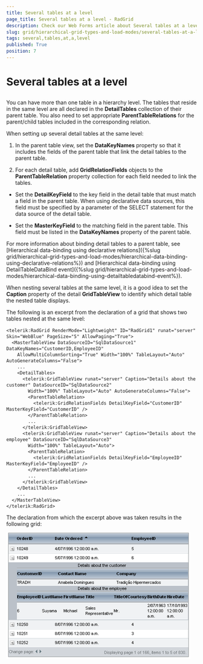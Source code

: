```yaml
---
title: Several tables at a level
page_title: Several tables at a level - RadGrid
description: Check our Web Forms article about Several tables at a level.
slug: grid/hierarchical-grid-types-and-load-modes/several-tables-at-a-level
tags: several,tables,at,a,level
published: True
position: 7
---
```


# Several tables at a level



## 

You can have more than one table in a hierarchy level. The tables that reside in the same level are all declared in the **DetailTables** collection of their parent table. You also need to set appropriate **ParentTableRelations** for the parent/child tables included in the corresponding relation.

When setting up several detail tables at the same level:

1. In the parent table view, set the **DataKeyNames** property so that it includes the fields of the parent table that link the detail tables to the parent table.

1. For each detail table, add **GridRelationFields** objects to the **ParentTableRelation** property collection for each field needed to link the tables.

* Set the **DetailKeyField** to the key field in the detail table that must match a field in the parent table. When using declarative data sources, this field must be specified by a parameter of the SELECT statement for the data source of the detail table.

* Set the **MasterKeyField** to the matching field in the parent table. This field must be listed in the **DataKeyNames** property of the parent table.

For more information about binding detail tables to a parent table, see [Hierarchical data-binding using declarative relations]({%slug grid/hierarchical-grid-types-and-load-modes/hierarchical-data-binding-using-declarative-relations%}) and [Hierarchical data-binding using DetailTableDataBind event]({%slug grid/hierarchical-grid-types-and-load-modes/hierarchical-data-binding-using-detailtabledatabind-event%}).

When nesting several tables at the same level, it is a good idea to set the **Caption** property of the detail **GridTableView** to identify which detail table the nested table displays.

The following is an excerpt from the declaration of a grid that shows two tables nested at the same level:

````ASP.NET
<telerik:RadGrid RenderMode="Lightweight" ID="RadGrid1" runat="server" Skin="WebBlue" PageSize="5" AllowPaging="True">
  <MasterTableView DataSourceID="SqlDataSource1" DataKeyNames="CustomerID,EmployeeID"
    AllowMultiColumnSorting="True" Width="100%" TableLayout="Auto" AutoGenerateColumns="False">
    ...
    <DetailTables>
      <telerik:GridTableView runat="server" Caption="Details about the customer" DataSourceID="SqlDataSource2"
        Width="100%" TableLayout="Auto" AutoGenerateColumns="False">
        <ParentTableRelation>
          <telerik:GridRelationFields DetailKeyField="CustomerID" MasterKeyField="CustomerID" />
        </ParentTableRelation>
        ...
      </telerik:GridTableView>
      <telerik:GridTableView runat="server" Caption="Details about the employee" DataSourceID="SqlDataSource3"
        Width="100%" TableLayout="Auto">
        <ParentTableRelation>
          <telerik:GridRelationFields DetailKeyField="EmployeeID" MasterKeyField="EmployeeID" />
        </ParentTableRelation>
        ...
      </telerik:GridTableView>
    </DetailTables>
    ...
  </MasterTableView>
</telerik:RadGrid>
````



The declaration from which the excerpt above was taken results in the following grid:

![Two tables at one level](images/grd_SeveralTablesAtOneLevel.png)
